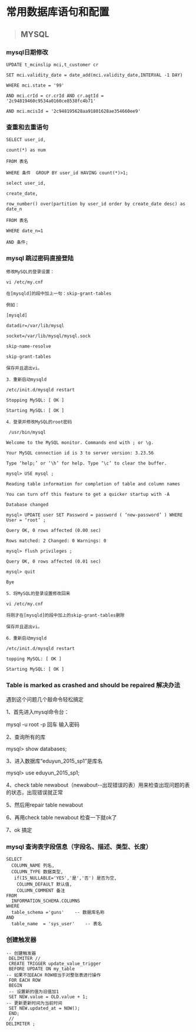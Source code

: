 # 常用数据库语句和配置



>## MYSQL

### mysql日期修改

	UPDATE t_mcinslip mci,t_customer cr 

	SET mci.validity_date = date_add(mci.validity_date,INTERVAL -1 DAY) 

	WHERE mci.state = '99' 

	AND mci.crId = cr.crId AND cr.agtId = '2c94819460c9534a0160ce8538fc4b71' 

	AND mci.mcisId = '2c948195628aa91801628ae354660ee9'

### 查重和去重语句

	SELECT user_id,

	count(*) as num

	FROM 表名

	WHERE 条件  GROUP BY user_id HAVING count(*)>1;

	select user_id,
	
	create_date,

	row_number() over(partition by user_id order by create_date desc) as date_n 

	FROM 表名 

	WHERE date_n=1                 

	AND 条件; 

### mysql 跳过密码直接登陆

	修改MySQL的登录设置：

	vi /etc/my.cnf

	在[mysqld]的段中加上一句：skip-grant-tables

	例如：

	[mysqld]

	datadir=/var/lib/mysql

	socket=/var/lib/mysql/mysql.sock

	skip-name-resolve

	skip-grant-tables

	保存并且退出vi。

	3．重新启动mysqld

 	/etc/init.d/mysqld restart

	Stopping MySQL: [ OK ]

	Starting MySQL: [ OK ]

	4．登录并修改MySQL的root密码

	 /usr/bin/mysql

	Welcome to the MySQL monitor. Commands end with ; or \g.

	Your MySQL connection id is 3 to server version: 3.23.56

	Type ‘help;’ or ‘\h’ for help. Type ‘\c’ to clear the buffer.

	mysql> USE mysql ;

	Reading table information for completion of table and column names

	You can turn off this feature to get a quicker startup with -A

	Database changed

	mysql> UPDATE user SET Password = password ( ‘new-password’ ) WHERE User = ‘root’ ;

	Query OK, 0 rows affected (0.00 sec)

	Rows matched: 2 Changed: 0 Warnings: 0

	mysql> flush privileges ;

	Query OK, 0 rows affected (0.01 sec)

	mysql> quit

	Bye
	
	5．将MySQL的登录设置修改回来

 	vi /etc/my.cnf

	将刚才在[mysqld]的段中加上的skip-grant-tables删除

	保存并且退出vi。

	6．重新启动mysqld

 	/etc/init.d/mysqld restart

	topping MySQL: [ OK ]

	Starting MySQL: [ OK ]

### Table is marked as crashed and should be repaired 解决办法

遇到这个问题几个敲命令轻松搞定

1、首先进入mysql命令台：

mysql -u root -p 回车  输入密码

2、查询所有的库

mysql> show databases; 

3、进入数据库“eduyun_2015_sp1”是库名

mysql> use eduyun_2015_sp1;

4、check table newabout（newabout--出现错误的表）用来检查出现问题的表的状态，出现错误就正常

5、然后用repair table newabout

6、再用check table newabout 检查一下就ok了
 
7、ok 搞定

### mysql 查询表字段信息（字段名、描述、类型、长度）

    SELECT 
      COLUMN_NAME 列名, 
      COLUMN_TYPE 数据类型, 
       if(IS_NULLABLE='YES','是','否') 是否为空,
        COLUMN_DEFAULT 默认值,
        COLUMN_COMMENT 备注
    FROM 
      INFORMATION_SCHEMA.COLUMNS 
    WHERE 
      table_schema ='guns'    -- 数据库名称 
    AND 
      table_name  = 'sys_user'    -- 表名

### 创建触发器

    -- 创建触发器 
     DELIMITER //
     CREATE TRIGGER update_value_trigger
     BEFORE UPDATE ON my_table
    -- 如果不加EACH ROW相当于对整张表进行操作
     FOR EACH ROW 
     BEGIN
     -- 设置新的值为旧值加1
     SET NEW.value = OLD.value + 1;
    -- 更新更新时间为当前时间
     SET NEW.updated_at = NOW();
     END;
     //
    DELIMITER ;